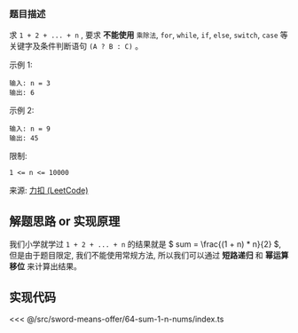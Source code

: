 ### 题目描述

求 `1 + 2 + ... + n` , 要求 **不能使用** `乘除法`, `for`, `while`, `if`, `else`, `switch`, `case` 等关键字及条件判断语句 `(A ? B : C)` 。
 

示例 1:

```
输入: n = 3
输出: 6
```

示例 2:
```
输入: n = 9
输出: 45
```

限制:

```
1 <= n <= 10000
```

来源: [力扣 (LeetCode)](https://leetcode-cn.com/problems/qiu-12n-lcof)

## 解题思路 or 实现原理

我们小学就学过 `1 + 2 + ... + n` 的结果就是 $ sum = \frac{(1 + n) * n}{2} $, 但是由于题目限定, 我们不能使用常规方法, 所以我们可以通过 **短路递归** 和 **幂运算移位** 来计算出结果。

## 实现代码

<<< @/src/sword-means-offer/64-sum-1-n-nums/index.ts
